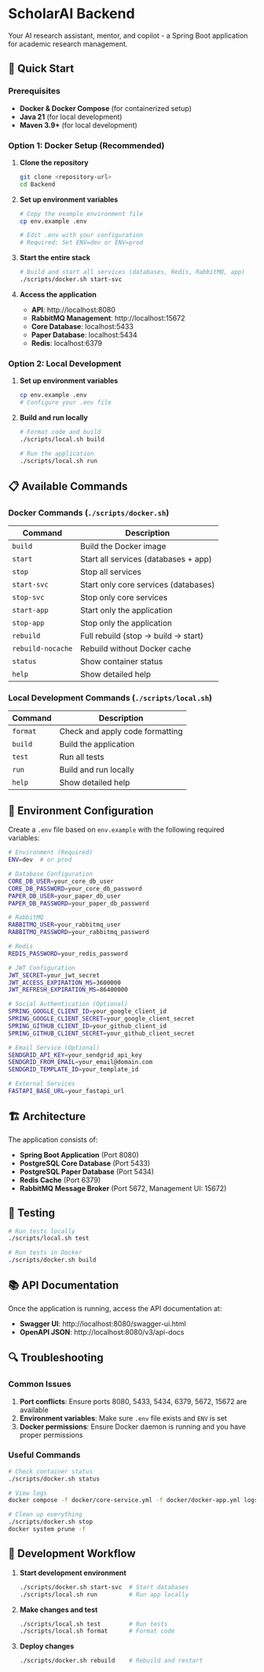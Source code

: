 # ScholarAI Backend

Your AI research assistant, mentor, and copilot - a Spring Boot application for academic research management.

## 🚀 Quick Start

### Prerequisites

- **Docker & Docker Compose** (for containerized setup)
- **Java 21** (for local development)
- **Maven 3.9+** (for local development)

### Option 1: Docker Setup (Recommended)

1. **Clone the repository**
   ```bash
   git clone <repository-url>
   cd Backend
   ```

2. **Set up environment variables**
   ```bash
   # Copy the example environment file
   cp env.example .env
   
   # Edit .env with your configuration
   # Required: Set ENV=dev or ENV=prod
   ```

3. **Start the entire stack**
   ```bash
   # Build and start all services (databases, Redis, RabbitMQ, app)
   ./scripts/docker.sh start-svc
   ```

4. **Access the application**
   - **API**: http://localhost:8080
   - **RabbitMQ Management**: http://localhost:15672
   - **Core Database**: localhost:5433
   - **Paper Database**: localhost:5434
   - **Redis**: localhost:6379

### Option 2: Local Development

1. **Set up environment variables**
   ```bash
   cp env.example .env
   # Configure your .env file
   ```

2. **Build and run locally**
   ```bash
   # Format code and build
   ./scripts/local.sh build
   
   # Run the application
   ./scripts/local.sh run
   ```

## 📋 Available Commands

### Docker Commands (`./scripts/docker.sh`)

| Command | Description |
|---------|-------------|
| `build` | Build the Docker image |
| `start` | Start all services (databases + app) |
| `stop` | Stop all services |
| `start-svc` | Start only core services (databases) |
| `stop-svc` | Stop only core services |
| `start-app` | Start only the application |
| `stop-app` | Stop only the application |
| `rebuild` | Full rebuild (stop → build → start) |
| `rebuild-nocache` | Rebuild without Docker cache |
| `status` | Show container status |
| `help` | Show detailed help |

### Local Development Commands (`./scripts/local.sh`)

| Command | Description |
|---------|-------------|
| `format` | Check and apply code formatting |
| `build` | Build the application |
| `test` | Run all tests |
| `run` | Build and run locally |
| `help` | Show detailed help |

## 🔧 Environment Configuration

Create a `.env` file based on `env.example` with the following required variables:

```bash
# Environment (Required)
ENV=dev  # or prod

# Database Configuration
CORE_DB_USER=your_core_db_user
CORE_DB_PASSWORD=your_core_db_password
PAPER_DB_USER=your_paper_db_user
PAPER_DB_PASSWORD=your_paper_db_password

# RabbitMQ
RABBITMQ_USER=your_rabbitmq_user
RABBITMQ_PASSWORD=your_rabbitmq_password

# Redis
REDIS_PASSWORD=your_redis_password

# JWT Configuration
JWT_SECRET=your_jwt_secret
JWT_ACCESS_EXPIRATION_MS=3600000
JWT_REFRESH_EXPIRATION_MS=86400000

# Social Authentication (Optional)
SPRING_GOOGLE_CLIENT_ID=your_google_client_id
SPRING_GOOGLE_CLIENT_SECRET=your_google_client_secret
SPRING_GITHUB_CLIENT_ID=your_github_client_id
SPRING_GITHUB_CLIENT_SECRET=your_github_client_secret

# Email Service (Optional)
SENDGRID_API_KEY=your_sendgrid_api_key
SENDGRID_FROM_EMAIL=your_email@domain.com
SENDGRID_TEMPLATE_ID=your_template_id

# External Services
FASTAPI_BASE_URL=your_fastapi_url
```

## 🏗️ Architecture

The application consists of:

- **Spring Boot Application** (Port 8080)
- **PostgreSQL Core Database** (Port 5433)
- **PostgreSQL Paper Database** (Port 5434)
- **Redis Cache** (Port 6379)
- **RabbitMQ Message Broker** (Port 5672, Management UI: 15672)

## 🧪 Testing

```bash
# Run tests locally
./scripts/local.sh test

# Run tests in Docker
./scripts/docker.sh build
```

## 📚 API Documentation

Once the application is running, access the API documentation at:
- **Swagger UI**: http://localhost:8080/swagger-ui.html
- **OpenAPI JSON**: http://localhost:8080/v3/api-docs

## 🔍 Troubleshooting

### Common Issues

1. **Port conflicts**: Ensure ports 8080, 5433, 5434, 6379, 5672, 15672 are available
2. **Environment variables**: Make sure `.env` file exists and `ENV` is set
3. **Docker permissions**: Ensure Docker daemon is running and you have proper permissions

### Useful Commands

```bash
# Check container status
./scripts/docker.sh status

# View logs
docker compose -f docker/core-service.yml -f docker/docker-app.yml logs

# Clean up everything
./scripts/docker.sh stop
docker system prune -f
```

## 📝 Development Workflow

1. **Start development environment**
   ```bash
   ./scripts/docker.sh start-svc  # Start databases
   ./scripts/local.sh run         # Run app locally
   ```

2. **Make changes and test**
   ```bash
   ./scripts/local.sh test        # Run tests
   ./scripts/local.sh format      # Format code
   ```

3. **Deploy changes**
   ```bash
   ./scripts/docker.sh rebuild    # Rebuild and restart
   ```
